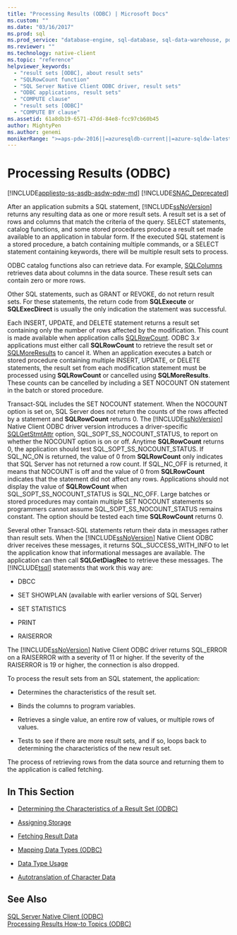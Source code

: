 ```yaml
---
title: "Processing Results (ODBC) | Microsoft Docs"
ms.custom: ""
ms.date: "03/16/2017"
ms.prod: sql
ms.prod_service: "database-engine, sql-database, sql-data-warehouse, pdw"
ms.reviewer: ""
ms.technology: native-client
ms.topic: "reference"
helpviewer_keywords: 
  - "result sets [ODBC], about result sets"
  - "SQLRowCount function"
  - "SQL Server Native Client ODBC driver, result sets"
  - "ODBC applications, result sets"
  - "COMPUTE clause"
  - "result sets [ODBC]"
  - "COMPUTE BY clause"
ms.assetid: 61a8db19-6571-47dd-84e8-fcc97cb60b45
author: MightyPen
ms.author: genemi
monikerRange: ">=aps-pdw-2016||=azuresqldb-current||=azure-sqldw-latest||>=sql-server-2016||=sqlallproducts-allversions||>=sql-server-linux-2017||=azuresqldb-mi-current"
---
```

# Processing Results (ODBC)
[!INCLUDE[appliesto-ss-asdb-asdw-pdw-md](../../includes/appliesto-ss-asdb-asdw-pdw-md.md)]
[!INCLUDE[SNAC_Deprecated](../../includes/snac-deprecated.md)]

  After an application submits a SQL statement, [!INCLUDE[ssNoVersion](../../includes/ssnoversion-md.md)] returns any resulting data as one or more result sets. A result set is a set of rows and columns that match the criteria of the query. SELECT statements, catalog functions, and some stored procedures produce a result set made available to an application in tabular form. If the executed SQL statement is a stored procedure, a batch containing multiple commands, or a SELECT statement containing keywords, there will be multiple result sets to process.  
  
 ODBC catalog functions also can retrieve data. For example, [SQLColumns](../../relational-databases/native-client-odbc-api/sqlcolumns.md) retrieves data about columns in the data source. These result sets can contain zero or more rows.  
  
 Other SQL statements, such as GRANT or REVOKE, do not return result sets. For these statements, the return code from **SQLExecute** or **SQLExecDirect** is usually the only indication the statement was successful.  
  
 Each INSERT, UPDATE, and DELETE statement returns a result set containing only the number of rows affected by the modification. This count is made available when application calls [SQLRowCount](../../relational-databases/native-client-odbc-api/sqlrowcount.md). ODBC 3.*x* applications must either call **SQLRowCount** to retrieve the result set or [SQLMoreResults](../../relational-databases/native-client-odbc-api/sqlmoreresults.md) to cancel it. When an application executes a batch or stored procedure containing multiple INSERT, UPDATE, or DELETE statements, the result set from each modification statement must be processed using **SQLRowCount** or cancelled using **SQLMoreResults**. These counts can be cancelled by including a SET NOCOUNT ON statement in the batch or stored procedure.  
  
 Transact-SQL includes the SET NOCOUNT statement. When the NOCOUNT option is set on, SQL Server does not return the counts of the rows affected by a statement and **SQLRowCount** returns 0. The [!INCLUDE[ssNoVersion](../../includes/ssnoversion-md.md)] Native Client ODBC driver version introduces a driver-specific [SQLGetStmtAttr](../../relational-databases/native-client-odbc-api/sqlgetstmtattr.md) option, SQL_SOPT_SS_NOCOUNT_STATUS, to report on whether the NOCOUNT option is on or off. Anytime **SQLRowCount** returns 0, the application should test SQL_SOPT_SS_NOCOUNT_STATUS. If SQL_NC_ON is returned, the value of 0 from **SQLRowCount** only indicates that SQL Server has not returned a row count. If SQL_NC_OFF is returned, it means that NOCOUNT is off and the value of 0 from **SQLRowCount** indicates that the statement did not affect any rows. Applications should not display the value of **SQLRowCount** when SQL_SOPT_SS_NOCOUNT_STATUS is SQL_NC_OFF. Large batches or stored procedures may contain multiple SET NOCOUNT statements so programmers cannot assume SQL_SOPT_SS_NOCOUNT_STATUS remains constant. The option should be tested each time **SQLRowCount** returns 0.  
  
 Several other Transact-SQL statements return their data in messages rather than result sets. When the [!INCLUDE[ssNoVersion](../../includes/ssnoversion-md.md)] Native Client ODBC driver receives these messages, it returns SQL_SUCCESS_WITH_INFO to let the application know that informational messages are available. The application can then call **SQLGetDiagRec** to retrieve these messages. The [!INCLUDE[tsql](../../includes/tsql-md.md)] statements that work this way are:  
  
-   DBCC  
  
-   SET SHOWPLAN (available with earlier versions of SQL Server)  
  
-   SET STATISTICS  
  
-   PRINT  
  
-   RAISERROR  
  
 The [!INCLUDE[ssNoVersion](../../includes/ssnoversion-md.md)] Native Client ODBC driver returns SQL_ERROR on a RAISERROR with a severity of 11 or higher. If the severity of the RAISERROR is 19 or higher, the connection is also dropped.  
  
 To process the result sets from an SQL statement, the application:  
  
-   Determines the characteristics of the result set.  
  
-   Binds the columns to program variables.  
  
-   Retrieves a single value, an entire row of values, or multiple rows of values.  
  
-   Tests to see if there are more result sets, and if so, loops back to determining the characteristics of the new result set.  
  
 The process of retrieving rows from the data source and returning them to the application is called fetching.  
  
## In This Section  
  
-   [Determining the Characteristics of a Result Set &#40;ODBC&#41;](../../relational-databases/native-client-odbc-results/determining-the-characteristics-of-a-result-set-odbc.md)  
  
-   [Assigning Storage](../../relational-databases/native-client-odbc-results/assigning-storage.md)  
  
-   [Fetching Result Data](../../relational-databases/native-client-odbc-results/fetching-result-data.md)  
  
-   [Mapping Data Types &#40;ODBC&#41;](../../relational-databases/native-client-odbc-results/mapping-data-types-odbc.md)  
  
-   [Data Type Usage](../../relational-databases/native-client-odbc-results/data-type-usage.md)  
  
-   [Autotranslation of Character Data](../../relational-databases/native-client-odbc-results/autotranslation-of-character-data.md)  
  
## See Also  
 [SQL Server Native Client &#40;ODBC&#41;](../../relational-databases/native-client/odbc/sql-server-native-client-odbc.md)   
 [Processing Results How-to Topics &#40;ODBC&#41;](https://msdn.microsoft.com/library/772d9064-c91d-4cac-8b60-fcc16bf76e10)  
  
  
